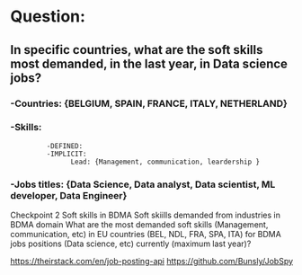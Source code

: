 # Question: 
## In specific countries, what are the soft skills most demanded, in the last year, in Data science jobs?

### -Countries: {BELGIUM, SPAIN, FRANCE, ITALY, NETHERLAND}
### -Skills: 
             -DEFINED:
             -IMPLICIT: 
                   Lead: {Management, communication, leardership }
### -Jobs titles: {Data Science, Data analyst, Data scientist, ML developer, Data Engineer}


Checkpoint 2
      Soft skills in BDMA
      Soft skiills demanded from industries in BDMA domain
      What are the most demanded soft skills (Management, communication, etc) in 
      EU countries (BEL, NDL, FRA, SPA, ITA)
      for BDMA jobs positions (Data science, etc) currently (maximum last year)?

https://theirstack.com/en/job-posting-api
https://github.com/Bunsly/JobSpy
